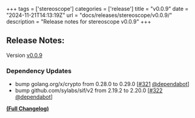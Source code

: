 +++
tags = ['stereoscope']
categories = ['release']
title = "v0.0.9"
date = "2024-11-21T14:13:19Z"
url = "docs/releases/stereoscope/v0.0.9/"
description = "Release notes for stereoscope v0.0.9"
+++

## Release Notes:
Version [v0.0.9](https://github.com/anchore/stereoscope/releases/tag/v0.0.9)

### Dependency Updates

- bump golang.org/x/crypto from 0.28.0 to 0.29.0 [[#321](https://github.com/anchore/stereoscope/pull/321) [@dependabot](https://github.com/dependabot)]
- bump github.com/sylabs/sif/v2 from 2.19.2 to 2.20.0 [[#322](https://github.com/anchore/stereoscope/pull/322) [@dependabot](https://github.com/dependabot)]

**[(Full Changelog)](https://github.com/anchore/stereoscope/compare/v0.0.8...v0.0.9)**
